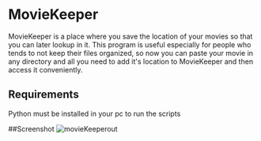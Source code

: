 # MovieKeeper
MovieKeeper is a place where you save the location of your movies so that you can later lookup in it. This program is useful especially for people who tends to not keep their files organized, so now you can paste your movie in any directory and all you need to add it's location to MovieKeeper and then access it conveniently.

## Requirements
Python must be installed in your pc to run the scripts

##Screenshot
![movieKeeperout](https://user-images.githubusercontent.com/85640206/121484676-14e64700-c9ed-11eb-98a3-523b1be33c76.png)
